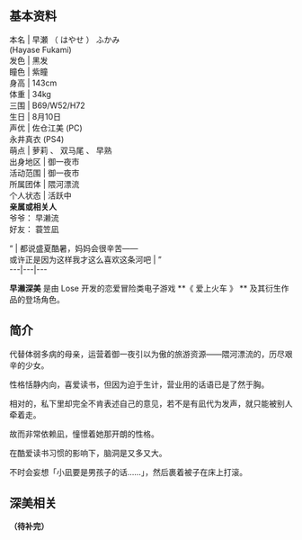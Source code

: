 **基本资料**  
---  
本名  |  早瀬  （  はやせ  ）  ふかみ    
(Hayase Fukami)  
发色  |  黑发   
瞳色  |  紫瞳   
身高  |  143cm   
体重  |  34kg   
三围  |  B69/W52/H72   
生日  |  8月10日   
声优  |  佐仓江美  (PC)   
永井真衣  (PS4)  
萌点  |  萝莉  、  双马尾  、  早熟   
出身地区  |  御一夜市   
活动范围  |  御一夜市   
所属团体  |  隈河漂流   
个人状态  |  活跃中   
**亲属或相关人**  
爷爷：  早濑流  
好友：  蓑笠凪  
  
“  |  都说盛夏酷暑，妈妈会很辛苦——   
或许正是因为这样我才这么喜欢这条河吧  |  ”   
---|---|---  
  
**早濑深美** 是由  Lose  开发的恋爱冒险类电子游戏 **《 爱上火车  》 ** 及其衍生作品的登场角色。

##  简介

代替体弱多病的母亲，运营着御一夜引以为傲的旅游资源——隈河漂流的，历尽艰辛的少女。

性格恬静内向，喜爱读书，但因为迫于生计，营业用的话语已是了然于胸。

相对的，私下里却完全不肯表述自己的意见，若不是有凪代为发声，就只能被别人牵着走。

故而非常依赖凪，憧憬着她那开朗的性格。

在酷爱读书习惯的影响下，脑洞是又多又大。

不时会妄想「小凪要是男孩子的话……」，然后裹着被子在床上打滚。

##  深美相关

**（待补完）**